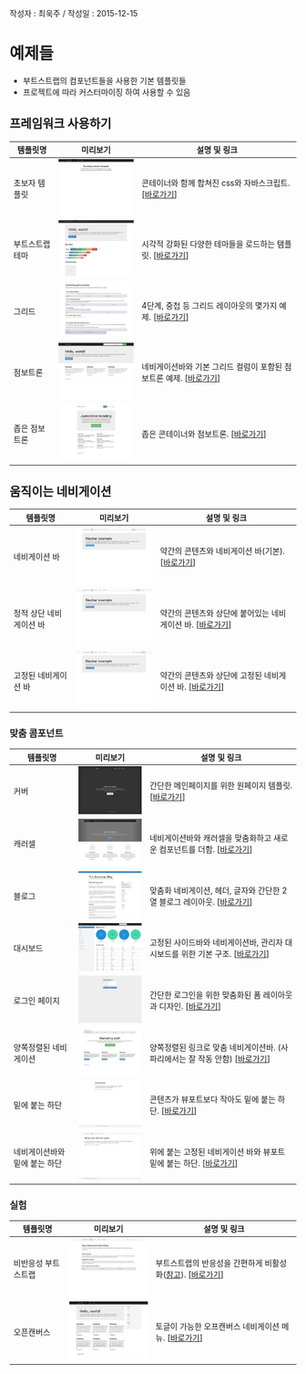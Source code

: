 작성자 : 최욱주 / 작성일 : 2015-12-15


# 예제들

* 부트스트랩의 컴포넌트들을 사용한 기본 템플릿들
* 프로젝트에 따라 커스터마이징 하여 사용할 수 있음


## 프레임워크 사용하기
| 템플릿명 | 미리보기 | 설명 및 링크 |
|--------|--------|-----------|
|초보자 템플릿|![초보자 템플릿](../images/start-template0101.jpg)| 콘테이너와 함께 합쳐진 css와 자바스크립트. [[바로가기](http://bootstrapk.com/examples/starter-template/)] |
|부트스트랩 테마|![부트스트랩 테마](../images/start-template0102.jpg)| 시각적 강화된 다양한 테마들을 로드하는 탬플릿. [[바로가기](http://bootstrapk.com/examples/theme/)] |
|그리드|![그리드](../images/start-template0103.jpg)| 4단계, 중첩 등 그리드 레이아웃의 몇가지 예제. [[바로가기](http://bootstrapk.com/examples/grid/)] |
|점보트론|![점보트론](../images/start-template0104.png)| 네비게이션바와 기본 그리드 컬럼이 포함된 점보트론 예제. [[바로가기](http://bootstrapk.com/examples/jumbotron/)] |
|좁은 점보트론|![좁은 점보트론](../images/start-template0105.jpg)| 좁은 콘테이너와 점보트론. [[바로가기](http://bootstrapk.com/examples/jumbotron-narrow/)] |



## 움직이는 네비게이션
| 템플릿명 | 미리보기 | 설명 및 링크 |
|--------|--------|-----------|
|네비게이션 바|![네비게이션 바](../images/start-template0201.jpg)| 약간의 콘텐츠와 네비게이션 바(기본). [[바로가기](http://bootstrapk.com/examples/navbar/)] |
|정적 상단 네비게이션 바|![정적 상단 네비게이션 바](../images/start-template0202.jpg)| 약간의 콘텐츠와 상단에 붙어있는 네비게이션 바. [[바로가기](http://bootstrapk.com/examples/navbar-static-top/)] |
|고정된 네비게이션 바|![고정된 네비게이션 바](../images/start-template0203.jpg)| 약간의 콘텐츠와 상단에 고정된 네비게이션 바. [[바로가기](http://bootstrapk.com/examples/navbar-fixed-top/)] |



### 맞춤 콤포넌트
| 템플릿명 | 미리보기 | 설명 및 링크 |
|--------|--------|-----------|
|커버|![커버](../images/start-template0301.jpg)| 간단한 메인페이지를 위한 원페이지 템플릿. [[바로가기](http://bootstrapk.com/examples/cover/)] |
|캐러셀|![캐러셀](../images/start-template0302.jpg)| 네비게이션바와 캐러셀을 맞춤화하고 새로운 컴포넌트를 더함. [[바로가기](http://bootstrapk.com/examples/carousel/)] |
|블로그|![블로그](../images/start-template0303.jpg)| 맞춤화 네비게이션, 헤더, 글자와 간단한 2열 블로그 레이아웃. [[바로가기](http://bootstrapk.com/examples/blog/)] |
|대시보드|![대시보드](../images/start-template0304.jpg)| 고정된 사이드바와 네비게이션바, 관리자 대시보드를 위한 기본 구조. [[바로가기](http://bootstrapk.com/examples/dashboard/)] |
|로그인 페이지|![로그인 페이지](../images/start-template0305.jpg)| 간단한 로그인을 위한 맞춤화된 폼 레이아웃과 디자인. [[바로가기](http://bootstrapk.com/examples/signin/)] |
|양쪽정렬된 네비게이션|![양쪽정렬된 네비게이션](../images/start-template0306.jpg)| 양쪽정렬된 링크로 맞춤 네비게이션바. (사파리에서는 잘 작동 안함) [[바로가기](http://bootstrapk.com/examples/justified-nav/)] |
|밑에 붙는 하단|![밑에 붙는 하단](../images/start-template0307.jpg)| 콘텐츠가 뷰포트보다 작아도 밑에 붙는 하단. [[바로가기](http://bootstrapk.com/examples/sticky-footer/)] |
|네비게이션바와 밑에 붙는 하단|![네비게이션바와 밑에 붙는 하단](../images/start-template0308.jpg)| 위에 붙는 고정된 네비게이션 바와 뷰포트 밑에 붙는 하단. [[바로가기](http://bootstrapk.com/examples/sticky-footer-navbar/)] |



### 실험
| 템플릿명 | 미리보기 | 설명 및 링크 |
|--------|--------|-----------|
|비반응성 부트스트랩|![비반응성 부트스트랩](../images/start-template0401.jpg)| 부트스트랩의 반응성을 간편하게 비활성화([참고](http://bootstrapk.com/getting-started/#disable-responsive)). [[바로가기](http://bootstrapk.com/examples/non-responsive/)] |
|오픈캔버스|![오픈캔버스](../images/start-template0402.jpg)| 토글이 가능한 오프캔버스 네비게이션 메뉴. [[바로가기](http://bootstrapk.com/examples/offcanvas/)] |


